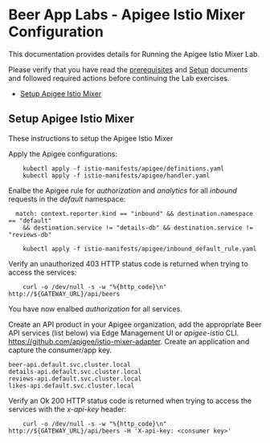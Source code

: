 # Beer App Labs - Apigee Istio Mixer Configuration
This documentation provides details for Running the Apigee Istio Mixer Lab. 

Please verify that you have read the [prerequisites](../docs/PREREQUISITES.md) and [Setup](../docs/SETUP.md) documents and followed required actions before continuing the Lab exercises.

* [Setup Apigee Istio Mixer](#setup_apigee_istio_mixer)

## <a name="setup_apigee_istio_mixer">Setup Apigee Istio Mixer</a>
These instructions to setup the Apigee Istio Mixer

Apply the Apigee configurations:

        kubectl apply -f istio-manifests/apigee/definitions.yaml
        kubectl apply -f istio-manifests/apigee/handler.yaml

Enalbe the Apigee rule for *authorization* and *analytics* for all _inbound_ requests in the _default_ namespace:
```
  match: context.reporter.kind == "inbound" && destination.namespace == "default"
    && destination.service != "details-db" && destination.service != "reviews-db"
```
        kubectl apply -f istio-manifests/apigee/inbound_default_rule.yaml

Verify an unauthorized 403 HTTP status code is returned when trying to access the services:

        curl -o /dev/null -s -w "%{http_code}\n" http://${GATEWAY_URL}/api/beers

You have now enalbed *authorization* for all services.

Create an API product in your Apigee organization, add the appropriate Beer API services (list below) via Edge Management UI or *apigee-istio* CLI. https://github.com/apigee/istio-mixer-adapter. Create an application and capture the consumer/app key.
```
beer-api.default.svc.cluster.local
details-api.default.svc.cluster.local
reviews-api.default.svc.cluster.local
likes-api.default.svc.cluster.local
```
        
Verify an Ok 200 HTTP status code is returned when trying to access the services with the *x-api-key* header:

        curl -o /dev/null -s -w "%{http_code}\n" http://${GATEWAY_URL}/api/beers -H 'X-api-key: <consumer key>'
